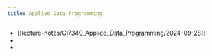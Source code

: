 ```yaml
---
title: Applied Data Programming
---
```

- [[lecture-notes/CI7340_Applied_Data_Programming/2024-09-28]]
- 
- 